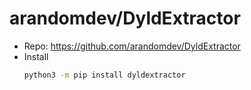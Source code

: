 # arandomdev/DyldExtractor

* Repo: https://github.com/arandomdev/DyldExtractor
* Install
  ```bash
  python3 -m pip install dyldextractor
  ```
